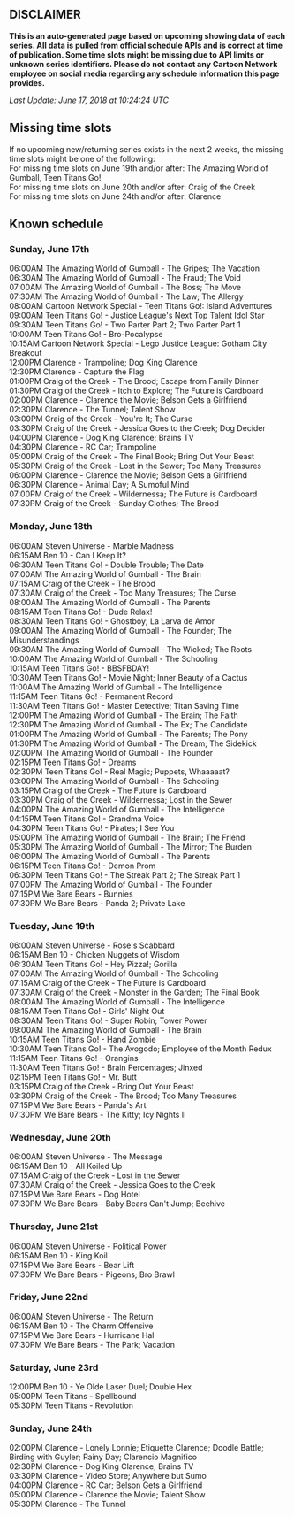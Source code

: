 ## DISCLAIMER
**This is an auto-generated page based on upcoming showing data of each series. All data is pulled from official schedule APIs and is correct at time of publication. Some time slots might be missing due to API limits or unknown series identifiers. Please do not contact any Cartoon Network employee on social media regarding any schedule information this page provides.**

_Last Update: June 17, 2018 at 10:24:24 UTC_  

## Missing time slots
If no upcoming new/returning series exists in the next 2 weeks, the missing time slots might be one of the following:  
For missing time slots on June 19th and/or after: The Amazing World of Gumball, Teen Titans Go!  
For missing time slots on June 20th and/or after: Craig of the Creek  
For missing time slots on June 24th and/or after: Clarence  

## Known schedule

### Sunday, June 17th
06:00AM The Amazing World of Gumball - The Gripes; The Vacation  
06:30AM The Amazing World of Gumball - The Fraud; The Void  
07:00AM The Amazing World of Gumball - The Boss; The Move  
07:30AM The Amazing World of Gumball - The Law; The Allergy  
08:00AM Cartoon Network Special - Teen Titans Go!: Island Adventures  
09:00AM Teen Titans Go! - Justice League's Next Top Talent Idol Star  
09:30AM Teen Titans Go! - Two Parter Part 2; Two Parter Part 1  
10:00AM Teen Titans Go! - Bro-Pocalypse  
10:15AM Cartoon Network Special - Lego Justice League: Gotham City Breakout  
12:00PM Clarence - Trampoline; Dog King Clarence  
12:30PM Clarence - Capture the Flag  
01:00PM Craig of the Creek - The Brood; Escape from Family Dinner  
01:30PM Craig of the Creek - Itch to Explore; The Future is Cardboard  
02:00PM Clarence - Clarence the Movie; Belson Gets a Girlfriend  
02:30PM Clarence - The Tunnel; Talent Show  
03:00PM Craig of the Creek - You're It; The Curse  
03:30PM Craig of the Creek - Jessica Goes to the Creek; Dog Decider  
04:00PM Clarence - Dog King Clarence; Brains TV  
04:30PM Clarence - RC Car; Trampoline  
05:00PM Craig of the Creek - The Final Book; Bring Out Your Beast  
05:30PM Craig of the Creek - Lost in the Sewer; Too Many Treasures  
06:00PM Clarence - Clarence the Movie; Belson Gets a Girlfriend  
06:30PM Clarence - Animal Day; A Sumoful Mind  
07:00PM Craig of the Creek - Wildernessa; The Future is Cardboard  
07:30PM Craig of the Creek - Sunday Clothes; The Brood  

### Monday, June 18th
06:00AM Steven Universe - Marble Madness  
06:15AM Ben 10 - Can I Keep It?  
06:30AM Teen Titans Go! - Double Trouble; The Date  
07:00AM The Amazing World of Gumball - The Brain  
07:15AM Craig of the Creek - The Brood  
07:30AM Craig of the Creek - Too Many Treasures; The Curse  
08:00AM The Amazing World of Gumball - The Parents  
08:15AM Teen Titans Go! - Dude Relax!  
08:30AM Teen Titans Go! - Ghostboy; La Larva de Amor  
09:00AM The Amazing World of Gumball - The Founder; The Misunderstandings  
09:30AM The Amazing World of Gumball - The Wicked; The Roots  
10:00AM The Amazing World of Gumball - The Schooling  
10:15AM Teen Titans Go! - BBSFBDAY!  
10:30AM Teen Titans Go! - Movie Night; Inner Beauty of a Cactus  
11:00AM The Amazing World of Gumball - The Intelligence  
11:15AM Teen Titans Go! - Permanent Record  
11:30AM Teen Titans Go! - Master Detective; Titan Saving Time  
12:00PM The Amazing World of Gumball - The Brain; The Faith  
12:30PM The Amazing World of Gumball - The Ex; The Candidate  
01:00PM The Amazing World of Gumball - The Parents; The Pony  
01:30PM The Amazing World of Gumball - The Dream; The Sidekick  
02:00PM The Amazing World of Gumball - The Founder  
02:15PM Teen Titans Go! - Dreams  
02:30PM Teen Titans Go! - Real Magic; Puppets, Whaaaaat?  
03:00PM The Amazing World of Gumball - The Schooling  
03:15PM Craig of the Creek - The Future is Cardboard  
03:30PM Craig of the Creek - Wildernessa; Lost in the Sewer  
04:00PM The Amazing World of Gumball - The Intelligence  
04:15PM Teen Titans Go! - Grandma Voice  
04:30PM Teen Titans Go! - Pirates; I See You  
05:00PM The Amazing World of Gumball - The Brain; The Friend  
05:30PM The Amazing World of Gumball - The Mirror; The Burden  
06:00PM The Amazing World of Gumball - The Parents  
06:15PM Teen Titans Go! - Demon Prom  
06:30PM Teen Titans Go! - The Streak Part 2; The Streak Part 1  
07:00PM The Amazing World of Gumball - The Founder  
07:15PM We Bare Bears - Bunnies  
07:30PM We Bare Bears - Panda 2; Private Lake  

### Tuesday, June 19th
06:00AM Steven Universe - Rose's Scabbard  
06:15AM Ben 10 - Chicken Nuggets of Wisdom  
06:30AM Teen Titans Go! - Hey Pizza!; Gorilla  
07:00AM The Amazing World of Gumball - The Schooling  
07:15AM Craig of the Creek - The Future is Cardboard  
07:30AM Craig of the Creek - Monster in the Garden; The Final Book  
08:00AM The Amazing World of Gumball - The Intelligence  
08:15AM Teen Titans Go! - Girls' Night Out  
08:30AM Teen Titans Go! - Super Robin; Tower Power  
09:00AM The Amazing World of Gumball - The Brain  
10:15AM Teen Titans Go! - Hand Zombie  
10:30AM Teen Titans Go! - The Avogodo; Employee of the Month Redux  
11:15AM Teen Titans Go! - Orangins  
11:30AM Teen Titans Go! - Brain Percentages; Jinxed  
02:15PM Teen Titans Go! - Mr. Butt  
03:15PM Craig of the Creek - Bring Out Your Beast  
03:30PM Craig of the Creek - The Brood; Too Many Treasures  
07:15PM We Bare Bears - Panda's Art  
07:30PM We Bare Bears - The Kitty; Icy Nights II  

### Wednesday, June 20th
06:00AM Steven Universe - The Message  
06:15AM Ben 10 - All Koiled Up  
07:15AM Craig of the Creek - Lost in the Sewer  
07:30AM Craig of the Creek - Jessica Goes to the Creek  
07:15PM We Bare Bears - Dog Hotel  
07:30PM We Bare Bears - Baby Bears Can't Jump; Beehive  

### Thursday, June 21st
06:00AM Steven Universe - Political Power  
06:15AM Ben 10 - King Koil  
07:15PM We Bare Bears - Bear Lift  
07:30PM We Bare Bears - Pigeons; Bro Brawl  

### Friday, June 22nd
06:00AM Steven Universe - The Return  
06:15AM Ben 10 - The Charm Offensive  
07:15PM We Bare Bears - Hurricane Hal  
07:30PM We Bare Bears - The Park; Vacation  

### Saturday, June 23rd
12:00PM Ben 10 - Ye Olde Laser Duel; Double Hex  
05:00PM Teen Titans - Spellbound  
05:30PM Teen Titans - Revolution  

### Sunday, June 24th
02:00PM Clarence - Lonely Lonnie; Etiquette Clarence; Doodle Battle; Birding with Guyler; Rainy Day; Clarencio Magnifico  
02:30PM Clarence - Dog King Clarence; Brains TV  
03:30PM Clarence - Video Store; Anywhere but Sumo  
04:00PM Clarence - RC Car; Belson Gets a Girlfriend  
05:00PM Clarence - Clarence the Movie; Talent Show  
05:30PM Clarence - The Tunnel  
